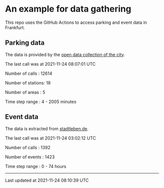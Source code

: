 # An example for data gathering

This repo uses the GitHub Actions to access parking and event data in Frankfurt.

## Parking data
The data is provided by the [open data collection of the city](https://www.offenedaten.frankfurt.de/).

The last call was at 2021-11-24 08:07:01 UTC

Number of calls   : 12614

Number of stations:    18

Number of areas   :     5

Time step range   :     4 -  2005 minutes


## Event data
The data is extracted from [stadtleben.de](https://stadtleben.de/frankfurt/).

The last call was at 2021-11-24 03:02:12 UTC

Number of calls   : 1392

Number of events  : 1423

Time step range   :    0 -   74 hours


----

Last updated at 2021-11-24 08:10:39 UTC
